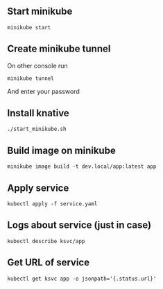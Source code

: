 ## Start minikube
```
minikube start
```

## Create minikube tunnel 
On other console run
```
minikube tunnel
```
And enter your password

## Install knative
```
./start_minikube.sh
```

## Build image on minikube
```
minikube image build -t dev.local/app:latest app
```

## Apply service
```
kubectl apply -f service.yaml
```

## Logs about service (just in case)
```
kubectl describe ksvc/app
```

## Get URL of service
```
kubectl get ksvc app -o jsonpath='{.status.url}'
```